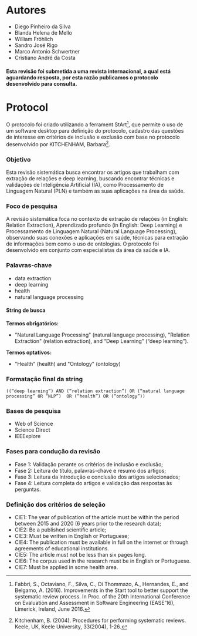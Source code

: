 # Autores
* Diego Pinheiro da Silva
* Blanda Helena de Mello
* William Fröhlich
* Sandro José Rigo
* Marco Antonio Schwertner
* Cristiano André da Costa

#### Esta revisão foi submetida a uma revista internacional, a qual está aguardando resposta, por esta razão publicamos o protocolo desenvolvido para consulta.


# Protocol

O protocolo foi criado utilizando a ferrament StArt[^1], que permite o uso de um software desktop para definição do protocolo, cadastro das questões de interesse em critérios de inclusão e exclusão com base no protocolo desenvolvido por KITCHENHAM, Barbara[^2].

[^1]: Fabbri, S., Octaviano, F., Silva, C., Di Thommazo, A., Hernandes, E., and Belgamo, A. (2016). Improvements in the Start tool to better support the systematic review process. In Proc. of the 20th International Conference on Evaluation and Assessment in Software Engineering (EASE'16), Limerick, Ireland, June 2016.
[^2]: Kitchenham, B. (2004). Procedures for performing systematic reviews. Keele, UK, Keele University, 33(2004), 1-26.


### Objetivo
Esta revisão sistemática busca encontrar os artigos que trabalham com extração de relações e deep learning, buscando encontrar técnicas e validações de Inteligência Artificial (IA), como Processamento de Linguagem Natural (PLN) e também as suas aplicações na área da saúde. 

### Foco de pesquisa
A revisão sistemática foca no contexto de extração de relações (in English: Relation Extraction), Aprendizado profundo (in English: Deep Learning) e Processamento de Linguagem Natural (Natural Language Processing), observando suas conexões e aplicações em saúde, técnicas para extração de informações bem como o uso de ontologias. O protocolo foi desenvolvido em conjunto com especialistas da área da saúde e IA. 

### Palavras-chave
* data extraction
* deep learning
* health
* natural language processing

#### String de busca
**Termos obrigatórios:**
* "Natural Language Processing" (natural language processing), "Relation Extraction" (relation extraction), and “Deep Learning” (“deep learning”). 
  
**Termos optativos:**
* "Health" (health) and "Ontology" (ontology) 
 
### Formatação final da string
    ((“deep learning”) AND (“relation extraction”) OR (“natural language processing” OR “NLP”)  OR (“health”) OR (“ontology”))


### Bases de pesquisa
* Web of Science
* Science Direct
* IEEExplore

### Fases para condução da revisão
* Fase 1: Validação perante os critérios de inclusão e exclusão;
* Fase 2: Leitura de título, palavras-chave e resumo dos artigos;
* Fase 3: Leitura da Introdução e conclusão dos artigos selecionados;
* Fase 4: Leitura completa do artigos e validação das respostas às perguntas.

### Definição dos critérios de seleção
* CIE1: The year of publication of the article must be within the period between 2015 and 2020 (6 years prior to the research data);
* CIE2: Be a published scientific article;
* CIE3: Must be written in English or Portuguese;
* CIE4: The publication must be available in full on the internet or through agreements of educational institutions.
* CIE5: The article must not be less than six pages long.
* CIE6: The corpus used in the research must be in English or Portuguese.
* CIE7: Must be applied in some health area.
